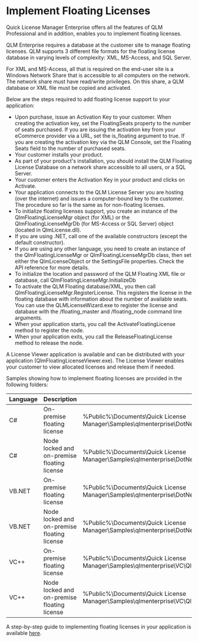 # Implement Floating Licenses

Quick License Manager Enterprise offers all the features of QLM Professional and in addition, enables you to implement floating licenses.

QLM Enterprise requires a database at the customer site to manage floating licenses. QLM supports 3 different file formats for the floating license database in varying levels of complexity: XML, MS-Access, and SQL Server.&#x20;

For XML and MS-Access, all that is required on the end-user site is a Windows Network Share that is accessible to all computers on the network. The network share must have read/write privileges. On this share, a QLM database or XML file must be copied and activated.

Below are the steps required to add floating license support to your application:

* Upon purchase, issue an Activation Key to your customer. When creating the activation key, set the FloatingSeats property to the number of seats purchased. If you are issuing the activation key from your eCommerce provider via a URL, set the is\_floating argument to true. If you are creating the activation key via the QLM Console, set the Floating Seats field to the number of purchased seats.
* Your customer installs your product.
* As part of your product's installation, you should install the QLM Floating License Database on a network share accessible to all users, or a SQL Server.
* Your customer enters the Activation Key in your product and clicks on Activate.
* Your application connects to the QLM License Server you are hosting (over the internet) and issues a computer-bound key to the customer. The procedure so far is the same as for non-floating licenses.
* To initialize floating licenses support, you create an instance of the QlmFloatingLicenseMgr object (for XML) or the QlmFloatingLicenseMgrDb (for MS-Access or SQL Server) object (located in QlmLicense.dll).
* If you are using .NET, call one of the available constructors (except the default constructor).
* If you are using any other language, you need to create an instance of the QlmFloatingLicenseMgr or QlmFloatingLicenseMgrDb class, then set either the QlmLicenseObject or the SettingsFile properties. Check the API reference for more details.
* To initialize the location and password of the QLM Floating XML file or database, call QlmFloatingLicenseMgr.InitializeDb
* To activate the QLM Floating database/XML, you then call QlmFloatingLicenseMgr.RegisterLicense. This registers the license in the floating database with information about the number of available seats. You can use the QLMLicenseWizard.exe to register the license and database with the /floating\_master and /floating\_node command line arguments.
* When your application starts, you call the ActivateFloatingLicense method to register the node.
* When your application exits, you call the ReleaseFloatingLicense method to release the node.

A License Viewer application is available and can be distributed with your application (QlmFloatingLicenseViewer.exe). The License Viewer enables your customer to view allocated licenses and release them if needed.

Samples showing how to implement floating licenses are provided in the following folders:

| Language | Description                                 | Folder                                                                                                      |
| -------- | ------------------------------------------- | ----------------------------------------------------------------------------------------------------------- |
| C#       | On-premise floating license                 | %Public%\Documents\Quick License Manager\Samples\qlmenterprise\DotNet\C#\QlmFloatingLicenseSample           |
| C#       | Node locked and on-premise floating license | %Public%\Documents\Quick License Manager\Samples\qlmenterprise\DotNet\C#\QlmFloatingAndNodeLockedSample     |
| VB.NET   | On-premise floating license                 | %Public%\Documents\Quick License Manager\Samples\qlmenterprise\DotNet\VB.NET\QlmFloatingLicenseSample       |
| VB.NET   | Node locked and on-premise floating license | %Public%\Documents\Quick License Manager\Samples\qlmenterprise\DotNet\VB.NET\QlmFloatingAndNodeLockedSample |
| VC++     | On-premise floating license                 | %Public%\Documents\Quick License Manager\Samples\qlmenterprise\VC\QlmFloatingLicenseSampleCpp               |
| VC++     | Node locked and on-premise floating license | %Public%\Documents\Quick License Manager\Samples\qlmenterprise\VC\QlmFloatingAndNodeLockedSample            |



A step-by-step guide to implementing floating licenses in your application is available [here](how-to-implement-floating-licensing-with-qlm-enterprise.md).
